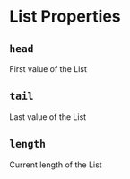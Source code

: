 # List Properties

## `head`

First value of the List

## `tail`

Last value of the List

## `length`

Current length of the List
